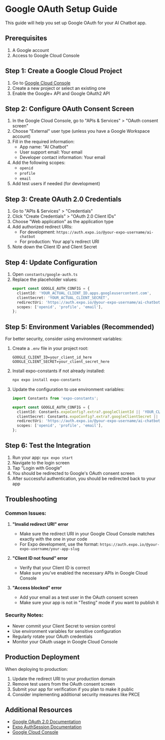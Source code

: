 # Google OAuth Setup Guide

This guide will help you set up Google OAuth for your AI Chatbot app.

## Prerequisites

1. A Google account
2. Access to Google Cloud Console

## Step 1: Create a Google Cloud Project

1. Go to [Google Cloud Console](https://console.cloud.google.com/)
2. Create a new project or select an existing one
3. Enable the Google+ API and Google OAuth2 API

## Step 2: Configure OAuth Consent Screen

1. In the Google Cloud Console, go to "APIs & Services" > "OAuth consent screen"
2. Choose "External" user type (unless you have a Google Workspace account)
3. Fill in the required information:
   - App name: "AI Chatbot"
   - User support email: Your email
   - Developer contact information: Your email
4. Add the following scopes:
   - `openid`
   - `profile`
   - `email`
5. Add test users if needed (for development)

## Step 3: Create OAuth 2.0 Credentials

1. Go to "APIs & Services" > "Credentials"
2. Click "Create Credentials" > "OAuth 2.0 Client IDs"
3. Choose "Web application" as the application type
4. Add authorized redirect URIs:
   - For development: `https://auth.expo.io/@your-expo-username/ai-chatbot`
   - For production: Your app's redirect URI
5. Note down the Client ID and Client Secret

## Step 4: Update Configuration

1. Open `constants/google-auth.ts`
2. Replace the placeholder values:
   ```typescript
   export const GOOGLE_AUTH_CONFIG = {
     clientId: 'YOUR_ACTUAL_CLIENT_ID.apps.googleusercontent.com',
     clientSecret: 'YOUR_ACTUAL_CLIENT_SECRET',
     redirectUri: 'https://auth.expo.io/@your-expo-username/ai-chatbot',
     scopes: ['openid', 'profile', 'email'],
   };
   ```

## Step 5: Environment Variables (Recommended)

For better security, consider using environment variables:

1. Create a `.env` file in your project root:
   ```
   GOOGLE_CLIENT_ID=your_client_id_here
   GOOGLE_CLIENT_SECRET=your_client_secret_here
   ```

2. Install expo-constants if not already installed:
   ```bash
   npx expo install expo-constants
   ```

3. Update the configuration to use environment variables:
   ```typescript
   import Constants from 'expo-constants';
   
   export const GOOGLE_AUTH_CONFIG = {
     clientId: Constants.expoConfig?.extra?.googleClientId || 'YOUR_CLIENT_ID',
     clientSecret: Constants.expoConfig?.extra?.googleClientSecret || 'YOUR_CLIENT_SECRET',
     redirectUri: 'https://auth.expo.io/@your-expo-username/ai-chatbot',
     scopes: ['openid', 'profile', 'email'],
   };
   ```

## Step 6: Test the Integration

1. Run your app: `npx expo start`
2. Navigate to the login screen
3. Tap "Login with Google"
4. You should be redirected to Google's OAuth consent screen
5. After successful authentication, you should be redirected back to your app

## Troubleshooting

### Common Issues:

1. **"Invalid redirect URI" error**
   - Make sure the redirect URI in your Google Cloud Console matches exactly with the one in your code
   - For Expo development, use the format: `https://auth.expo.io/@your-expo-username/your-app-slug`

2. **"Client ID not found" error**
   - Verify that your Client ID is correct
   - Make sure you've enabled the necessary APIs in Google Cloud Console

3. **"Access blocked" error**
   - Add your email as a test user in the OAuth consent screen
   - Make sure your app is not in "Testing" mode if you want to publish it

### Security Notes:

- Never commit your Client Secret to version control
- Use environment variables for sensitive configuration
- Regularly rotate your OAuth credentials
- Monitor your OAuth usage in Google Cloud Console

## Production Deployment

When deploying to production:

1. Update the redirect URI to your production domain
2. Remove test users from the OAuth consent screen
3. Submit your app for verification if you plan to make it public
4. Consider implementing additional security measures like PKCE

## Additional Resources

- [Google OAuth 2.0 Documentation](https://developers.google.com/identity/protocols/oauth2)
- [Expo AuthSession Documentation](https://docs.expo.dev/versions/latest/sdk/auth-session/)
- [Google Cloud Console](https://console.cloud.google.com/) 